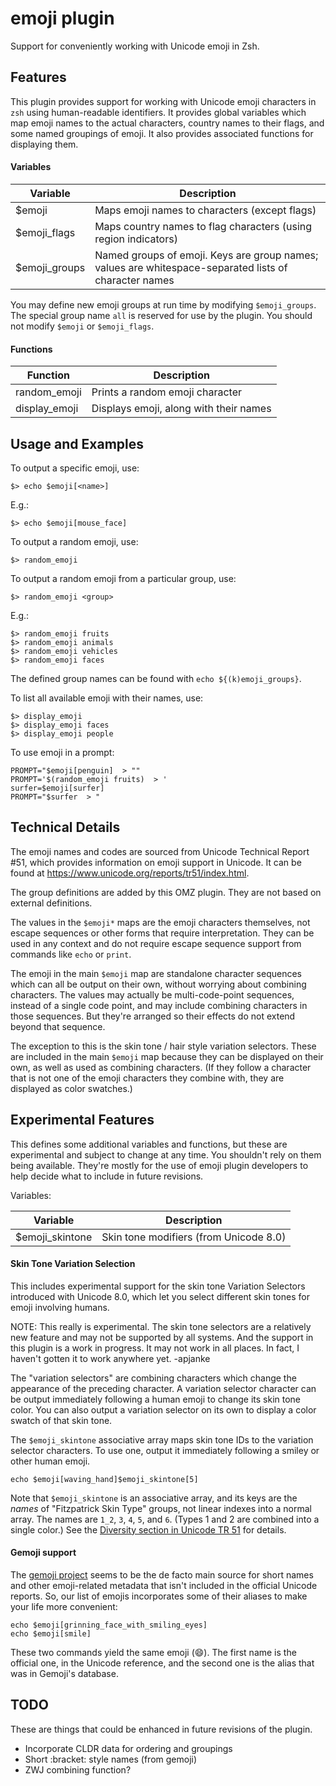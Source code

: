 # emoji plugin

Support for conveniently working with Unicode emoji in Zsh.

## Features

This plugin provides support for working with Unicode emoji characters in `zsh` using human-readable identifiers. It provides global variables which map emoji names to the actual characters, country names to their flags, and some named groupings of emoji. It also provides associated functions for displaying them.

#### Variables

Variable          | Description
----------------- | --------------------------------
  $emoji          | Maps emoji names to characters (except flags)
  $emoji_flags    | Maps country names to flag characters (using region indicators)
  $emoji_groups   | Named groups of emoji. Keys are group names; values are whitespace-separated lists of character names

You may define new emoji groups at run time by modifying `$emoji_groups`. The special group name `all` is reserved for use by the plugin. You should not modify `$emoji` or `$emoji_flags`.

#### Functions

Function         | Description
---------------- | -------------------------------
  random_emoji   | Prints a random emoji character
  display_emoji  | Displays emoji, along with their names

## Usage and Examples

To output a specific emoji, use:
```
$> echo $emoji[<name>]
```
E.g.:
```
$> echo $emoji[mouse_face]
```

To output a random emoji, use:
```
$> random_emoji
```
To output a random emoji from a particular group, use:
```
$> random_emoji <group>
```
E.g.:
```
$> random_emoji fruits
$> random_emoji animals
$> random_emoji vehicles
$> random_emoji faces
```

The defined group names can be found with `echo ${(k)emoji_groups}`.

To list all available emoji with their names, use:
```
$> display_emoji
$> display_emoji faces
$> display_emoji people
```

To use emoji in a prompt:
```
PROMPT="$emoji[penguin]  > ""
PROMPT='$(random_emoji fruits)  > '
surfer=$emoji[surfer]
PROMPT="$surfer  > "
```

##  Technical Details

The emoji names and codes are sourced from Unicode Technical Report \#51, which provides information on emoji support in Unicode. It can be found at https://www.unicode.org/reports/tr51/index.html.

The group definitions are added by this OMZ plugin. They are not based on external definitions.

The values in the `$emoji*` maps are the emoji characters themselves, not escape sequences or other forms that require interpretation. They can be used in any context and do not require escape sequence support from commands like `echo` or `print`.

The emoji in the main `$emoji` map are standalone character sequences which can all be output on their own, without worrying about combining characters. The values may actually be multi-code-point sequences, instead of a single code point, and may include combining characters in those sequences. But they're arranged so their effects do not extend beyond that sequence.

The exception to this is the skin tone / hair style variation selectors. These are included in the main `$emoji` map because they can be displayed on their own, as well as used as combining characters. (If they follow a character that is not one of the emoji characters they combine with, they are displayed as color swatches.)


##  Experimental Features

This defines some additional variables and functions, but these are experimental and subject to change at any time. You shouldn't rely on them being available. They're mostly for the use of emoji plugin developers to help decide what to include in future revisions.

Variables:

Variable          | Description
----------------- | --------------------------------
  $emoji_skintone | Skin tone modifiers (from Unicode 8.0)


#### Skin Tone Variation Selection

This includes experimental support for the skin tone Variation Selectors introduced with Unicode 8.0, which let you select different skin tones for emoji involving humans.

NOTE: This really is experimental. The skin tone selectors are a relatively new feature and may not be supported by all systems. And the support in this plugin is a work in progress. It may not work in all places. In fact, I haven't gotten it to work anywhere yet. -apjanke

The "variation selectors" are combining characters which change the appearance of the preceding character. A variation selector character can be output immediately following a human emoji to change its skin tone color. You can also output a variation selector on its own to display a color swatch of that skin tone.

The `$emoji_skintone` associative array maps skin tone IDs to the variation selector characters. To use one, output it immediately following a smiley or other human emoji.

```
echo $emoji[waving_hand]$emoji_skintone[5]
```

Note that `$emoji_skintone` is an associative array, and its keys are the *names* of "Fitzpatrick Skin Type" groups, not linear indexes into a normal array. The names are `1_2`, `3`, `4`, `5`, and `6`. (Types 1 and 2 are combined into a single color.) See the [Diversity section in Unicode TR 51](https://www.unicode.org/reports/tr51/index.html#Diversity) for details.

####  Gemoji support

The [gemoji project](https://github.com/github/gemoji) seems to be the de facto main source for short names and other emoji-related metadata that isn't included in the official Unicode reports. So, our list of emojis incorporates some of their aliases to make your life more convenient:

```
echo $emoji[grinning_face_with_smiling_eyes]
echo $emoji[smile]
```

These two commands yield the same emoji (😄). The first name is the official one, in the Unicode reference, and the second one is the alias that was in Gemoji's database.

##  TODO

These are things that could be enhanced in future revisions of the plugin.

* Incorporate CLDR data for ordering and groupings
* Short :bracket: style names (from gemoji)
* ZWJ combining function?